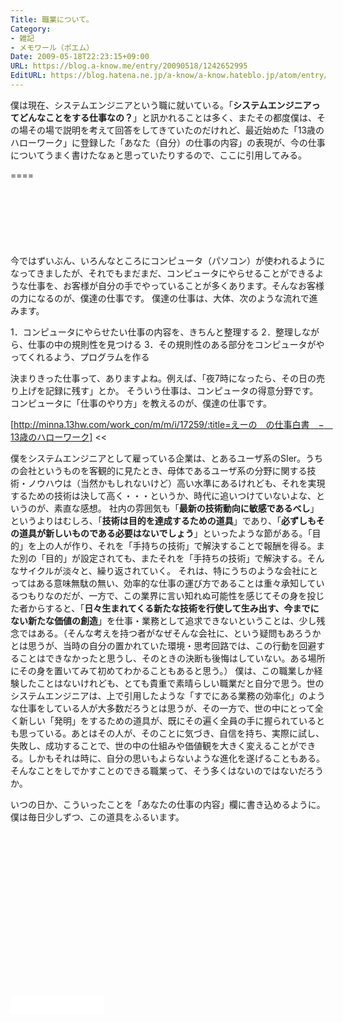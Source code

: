 ```yaml
---
Title: 職業について。
Category:
- 雑記
- メモワール（ポエム）
Date: 2009-05-18T22:23:15+09:00
URL: https://blog.a-know.me/entry/20090518/1242652995
EditURL: https://blog.hatena.ne.jp/a-know/a-know.hateblo.jp/atom/entry/12921228815727980079
---
```


僕は現在、システムエンジニアという職に就いている。「<span style="font-weight:bold;">システムエンジニアってどんなことをする仕事なの？</span>」と訊かれることは多く、またその都度僕は、その場その場で説明を考えて回答をしてきていたのだけれど、最近始めた「13歳のハローワーク」に登録した「あなた（自分）の仕事の内容」の表現が、今の仕事についてうまく書けたなぁと思っていたりするので、ここに引用してみる。

====

<script async src="//pagead2.googlesyndication.com/pagead/js/adsbygoogle.js"></script>
<!-- article-top -->
<ins class="adsbygoogle"
     style="display:inline-block;width:728px;height:90px"
     data-ad-client="ca-pub-3463034538369189"
     data-ad-slot="8367620130"></ins>
<script>
(adsbygoogle = window.adsbygoogle || []).push({});
</script>

>>
今ではずいぶん、いろんなところにコンピュータ（パソコン）が使われるようになってきましたが、それでもまだまだ、コンピュータにやらせることができるような仕事を、お客様が自分の手でやっていることが多くあります。そんなお客様の力になるのが、僕達の仕事です。
僕達の仕事は、大体、次のような流れで進みます。


1．コンピュータにやらせたい仕事の内容を、きちんと整理する
2．整理しながら、仕事の中の規則性を見つける
3．その規則性のある部分をコンピュータがやってくれるよう、プログラムを作る


決まりきった仕事って、ありますよね。例えば、「夜7時になったら、その日の売り上げを記録に残す」とか。
そういう仕事は、コンピュータの得意分野です。コンピュータに「仕事のやり方」を教えるのが、僕達の仕事です。

[http://minna.13hw.com/work_con/m/m/i/17259/:title=えーの　の仕事白書　−　13歳のハローワーク]
<<


僕をシステムエンジニアとして雇っている企業は、とあるユーザ系のSIer。うちの会社というものを客観的に見たとき、母体であるユーザ系の分野に関する技術・ノウハウは（当然かもしれないけど）高い水準にあるけれども、それを実現するための技術は決して高く・・・というか、時代に追いつけていないよな、というのが、素直な感想。
社内の雰囲気も「<span style="font-weight:bold;">最新の技術動向に敏感であるべし</span>」というよりはむしろ、「<span style="font-weight:bold;">技術は目的を達成するための道具</span>」であり、「<span style="font-weight:bold;">必ずしもその道具が新しいものである必要はないでしょう</span>」といったような節がある。「目的」を上の人が作り、それを「手持ちの技術」で解決することで報酬を得る。また別の「目的」が設定されても、またそれを「手持ちの技術」で解決する。そんなサイクルが淡々と、繰り返されていく。
それは、特にうちのような会社にとってはある意味無駄の無い、効率的な仕事の運び方であることは重々承知しているつもりなのだが、一方で、この業界に言い知れぬ可能性を感じてその身を投じた者からすると、「<span style="font-weight:bold;">日々生まれてくる新たな技術を行使して生み出す、今までにない新たな価値の創造</span>」を仕事・業務として追求できないということは、少し残念ではある。（そんな考えを持つ者がなぜそんな会社に、という疑問もあろうかとは思うが、当時の自分の置かれていた環境・思考回路では、この行動を回避することはできなかったと思うし、そのときの決断も後悔はしていない。ある場所にその身を置いてみて初めてわかることもあると思う。）
僕は、この職業しか経験したことはないけれども、とても貴重で素晴らしい職業だと自分で思う。世のシステムエンジニアは、上で引用したような「すでにある業務の効率化」のような仕事をしている人が大多数だろうとは思うが、その一方で、世の中にとって全く新しい「発明」をするための道具が、既にその遍く全員の手に握られているとも思っている。あとはその人が、そのことに気づき、自信を持ち、実際に試し、失敗し、成功することで、世の中の仕組みや価値観を大きく変えることができる。しかもそれは時に、自分の思いもよらないような進化を遂げることもある。そんなことをしでかすことのできる職業って、そう多くはないのではないだろうか。

いつの日か、こういったことを「あなたの仕事の内容」欄に書き込めるように。僕は毎日少しずつ、この道具をふるいます。

<script async src="//pagead2.googlesyndication.com/pagead/js/adsbygoogle.js"></script>
<!-- article-bottom2 -->
<ins class="adsbygoogle"
     style="display:inline-block;width:300px;height:250px"
     data-ad-client="ca-pub-3463034538369189"
     data-ad-slot="5274552934"></ins>
<script>
(adsbygoogle = window.adsbygoogle || []).push({});
</script>


<iframe src="//blog.hatena.ne.jp/a-know/a-know.hateblo.jp/subscribe/iframe" allowtransparency="true" frameborder="0" scrolling="no" width="150" height="28"></iframe>


<script src="https://moshi-moshi.moshimo.works/moshimoshi/a_know_blog/20090518-1242652995?title=%E8%81%B7%E6%A5%AD%E3%81%AB%E3%81%A4%E3%81%84%E3%81%A6%E3%80%82"></script>
